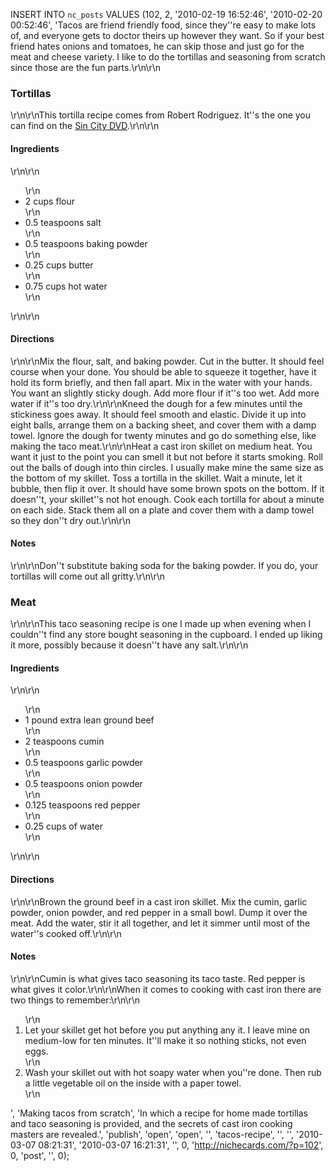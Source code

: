 INSERT INTO `nc_posts` VALUES (102, 2, '2010-02-19 16:52:46', '2010-02-20 
00:52:46', 'Tacos are friend friendly food, since they''re easy to make lots 
of, and everyone gets to doctor theirs up however they want. So if your best 
friend hates onions and tomatoes, he can skip those and just go for the meat 
and cheese variety. I like to do the tortillas and seasoning from scratch since 
those are the fun parts.\r\n\r\n<h3>Tortillas</h3>\r\n\r\nThis tortilla recipe 
comes from Robert Rodriguez. It''s the one you can find on the <a 
href="http://amazon.com/Sin-City-Unrated-Two-Disc-Collectors/dp/B000BCKFWK" 
title="Buy &#8220;Sin City&#8221; from Amazon.">Sin City <abbr title="Digital 
Video Disk">DVD</abbr></a>.\r\n\r\n<h4>Ingredients</h4>\r\n\r\n<ul>\r\n<li>2 
cups flour</li>\r\n<li>0.5 teaspoons salt</li>\r\n<li>0.5 teaspoons baking 
powder</li>\r\n<li>0.25 cups butter</li>\r\n<li>0.75 cups hot 
water</li>\r\n</ul>\r\n\r\n<h4>Directions</h4>\r\n\r\nMix the flour, salt, and 
baking powder. Cut in the butter. It should feel course when your done. You 
should be able to squeeze it together, have it hold its form briefly, and then 
fall apart. Mix in the water with your hands. You want an slightly sticky 
dough. Add more flour if it''s too wet. Add more water if it''s too 
dry.\r\n\r\nKneed the dough for a few minutes until the stickiness goes away. 
It should feel smooth and elastic. Divide it up into eight balls, arrange them 
on a backing sheet, and cover them with a damp towel. Ignore the dough for 
twenty minutes and go do something else, like making the taco meat.\r\n\r\nHeat 
a cast iron skillet on medium heat. You want it just to the point you can smell 
it but not before it starts smoking. Roll out the balls of dough into thin 
circles. I usually make mine the same size as the bottom of my skillet. Toss a 
tortilla in the skillet. Wait a minute, let it bubble, then flip it over. It 
should have some brown spots on the bottom. If it doesn''t, your skillet''s not 
hot enough. Cook each tortilla for about a minute on each side. Stack them all 
on a plate and cover them with a damp towel so they don''t dry 
out.\r\n\r\n<h4>Notes</h4>\r\n\r\nDon''t substitute baking soda for the baking 
powder. If you do, your tortillas will come out all 
gritty.\r\n\r\n<h3>Meat</h3>\r\n\r\nThis taco seasoning recipe is one I made up 
when evening when I couldn''t find any store bought seasoning in the cupboard. 
I ended up liking it more, possibly because it doesn''t have any 
salt.\r\n\r\n<h4>Ingredients</h4>\r\n\r\n<ul>\r\n<li>1 pound extra lean ground 
beef</li>\r\n<li>2 teaspoons cumin</li>\r\n<li>0.5 teaspoons garlic 
powder</li>\r\n<li>0.5 teaspoons onion powder</li>\r\n<li>0.125 teaspoons red 
pepper</li>\r\n<li>0.25 cups of 
water</li>\r\n</ul>\r\n\r\n<h4>Directions</h4>\r\n\r\nBrown the ground beef in 
a cast iron skillet. Mix the cumin, garlic powder, onion powder, and red pepper 
in a small bowl. Dump it over the meat. Add the water, stir it all together, 
and let it simmer until most of the water''s cooked off.\r\n\r\n<h4 
id="notes">Notes</h4>\r\n\r\nCumin is what gives taco seasoning its taco taste. 
Red pepper is what gives it color.\r\n\r\nWhen it comes to cooking with cast 
iron there are two things to remember:\r\n\r\n<ol>\r\n<li>Let your skillet get 
hot before you put anything any it. I leave mine on medium-low for ten minutes. 
It''ll make it so nothing sticks, not even eggs.</li>\r\n<li>Wash your skillet 
out with hot soapy water when you''re done. Then rub a little vegetable oil on 
the inside with a paper towel.</li>\r\n</ol>', 'Making tacos from scratch', 'In 
which a recipe for home made tortillas and taco seasoning is provided, and the 
secrets of cast iron cooking masters are revealed.', 'publish', 'open', 'open', 
'', 'tacos-recipe', '', '', '2010-03-07 08:21:31', '2010-03-07 16:21:31', '', 
0, 'http://nichecards.com/?p=102', 0, 'post', '', 0);
